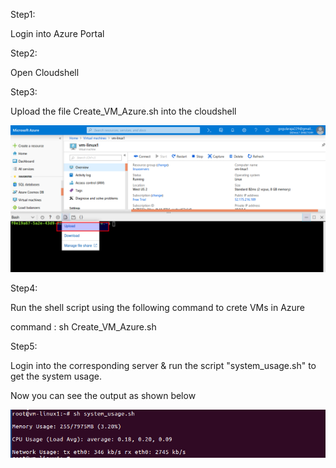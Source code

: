 Step1:

Login into Azure Portal

Step2:

Open Cloudshell

Step3:

Upload the file  Create_VM_Azure.sh into the cloudshell

![coudshell](https://github.com/gogularaja229/Devops_Exercise/blob/master/Exercise1/Selection_259.png)

Step4:

Run the shell script using the following command to crete VMs in Azure

command : sh Create_VM_Azure.sh

Step5:

Login into the corresponding server & run the script "system_usage.sh" to get the system usage.

Now you can see the output as shown below

![system usage](https://github.com/gogularaja229/Devops_Exercise/blob/master/Exercise1/Selection_258.png)

